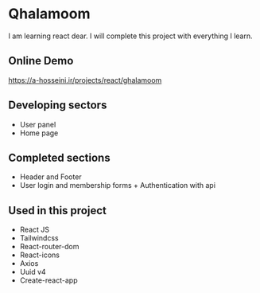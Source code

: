 
# Qhalamoom


I am learning react dear.
I will complete this project with everything I learn.

## Online Demo

https://a-hosseini.ir/projects/react/ghalamoom


## Developing sectors

- User panel
- Home page

## Completed sections

- Header and Footer
- User login and membership forms + Authentication with api





## Used in this project
- React JS
- Tailwindcss
- React-router-dom
- React-icons
- Axios
- Uuid v4
- Create-react-app
